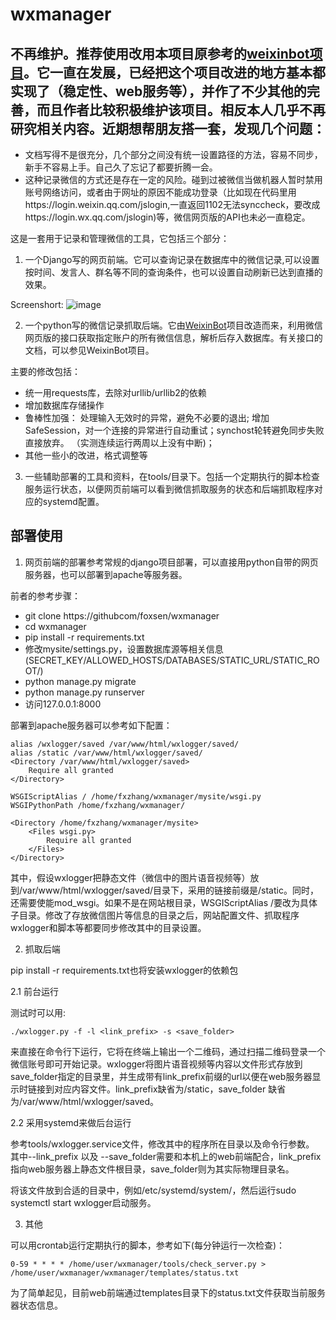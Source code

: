 # wxmanager

## 不再维护。推荐使用改用本项目原参考的[weixinbot项目](https://github.com/Urinxs/WeixinBot)。它一直在发展，已经把这个项目改进的地方基本都实现了（稳定性、web服务等），并作了不少其他的完善，而且作者比较积极维护该项目。相反本人几乎不再研究相关内容。近期想帮朋友搭一套，发现几个问题：

* 文档写得不是很充分，几个部分之间没有统一设置路径的方法，容易不同步，新手不容易上手。自己久了忘记了都要折腾一会。
* 这种记录微信的方式还是存在一定的风险。碰到过被微信当做机器人暂时禁用账号网络访问，或者由于网址的原因不能成功登录（比如现在代码里用https://login.weixin.qq.com/jslogin,一直返回1102无法synccheck，要改成https://login.wx.qq.com/jslogin)等，微信网页版的API也未必一直稳定。

这是一套用于记录和管理微信的工具，它包括三个部分：

1. 一个Django写的网页前端。它可以查询记录在数据库中的微信记录,可以设置按时间、发言人、群名等不同的查询条件，也可以设置自动刷新已达到直播的效果。

Screenshort:
    ![image](https://github.com/foxsen/wxmanager/blob/master/screenshots/page1.jpg)
	
2. 一个python写的微信记录抓取后端。它由[WeixinBot](https://github.com/Urinxs/WeixinBot)项目改造而来，利用微信网页版的接口获取指定账户的所有微信信息，解析后存入数据库。有关接口的文档，可以参见WeixinBot项目。

主要的修改包括：

* 统一用requests库，去除对urllib/urllib2的依赖
* 增加数据库存储操作
* 鲁棒性加强： 处理输入无效时的异常，避免不必要的退出; 增加SafeSession，对一个连接的异常进行自动重试；synchost轮转避免同步失败直接放弃。 （实测连续运行两周以上没有中断)；
* 其他一些小的改进，格式调整等

3. 一些辅助部署的工具和资料，在tools/目录下。包括一个定期执行的脚本检查服务运行状态，以便网页前端可以看到微信抓取服务的状态和后端抓取程序对应的systemd配置。

## 部署使用

1. 网页前端的部署参考常规的django项目部署，可以直接用python自带的网页服务器，也可以部署到apache等服务器。

前者的参考步骤：
* git clone https://githubcom/foxsen/wxmanager
* cd wxmanager
* pip install -r requirements.txt
* 修改mysite/settings.py，设置数据库源等相关信息(SECRET_KEY/ALLOWED_HOSTS/DATABASES/STATIC_URL/STATIC_ROOT/)
* python manage.py migrate
* python manage.py runserver
* 访问127.0.0.1:8000

部署到apache服务器可以参考如下配置：

	alias /wxlogger/saved /var/www/html/wxlogger/saved/
	alias /static /var/www/html/wxlogger/saved/
	<Directory /var/www/html/wxlogger/saved>
		Require all granted
	</Directory>
	
	WSGIScriptAlias / /home/fxzhang/wxmanager/mysite/wsgi.py
	WSGIPythonPath /home/fxzhang/wxmanager/

	<Directory /home/fxzhang/wxmanager/mysite>
		<Files wsgi.py>
			Require all granted
		</Files>
	</Directory>

其中，假设wxlogger把静态文件（微信中的图片语音视频等）放到/var/www/html/wxlogger/saved/目录下，采用的链接前缀是/static。同时，还需要使能mod_wsgi。如果不是在网站根目录，WSGIScriptAlias /要改为具体子目录。修改了存放微信图片等信息的目录之后，网站配置文件、抓取程序wxlogger和脚本等都要同步修改其中的目录设置。

2. 抓取后端

pip install -r requirements.txt也将安装wxlogger的依赖包

2.1 前台运行

测试时可以用:

    ./wxlogger.py -f -l <link_prefix> -s <save_folder>

来直接在命令行下运行，它将在终端上输出一个二维码，通过扫描二维码登录一个微信账号即可开始记录。wxlogger将图片语音视频等内容以文件形式存放到save_folder指定的目录里，并生成带有link_prefix前缀的url以便在web服务器显示时链接到对应内容文件。link_prefix缺省为/static，save_folder 缺省为/var/www/html/wxlogger/saved。

2.2 采用systemd来做后台运行

参考tools/wxlogger.service文件，修改其中的程序所在目录以及命令行参数。 其中--link_prefix 以及 --save_folder需要和本机上的web前端配合，link_prefix指向web服务器上静态文件根目录，save_folder则为其实际物理目录名。

将该文件放到合适的目录中，例如/etc/systemd/system/，然后运行sudo systemctl start wxlogger启动服务。

3. 其他

可以用crontab运行定期执行的脚本，参考如下(每分钟运行一次检查)：

    0-59 * * * * /home/user/wxmanager/tools/check_server.py > /home/user/wxmanager/wxmanager/templates/status.txt

为了简单起见，目前web前端通过templates目录下的status.txt文件获取当前服务器状态信息。

